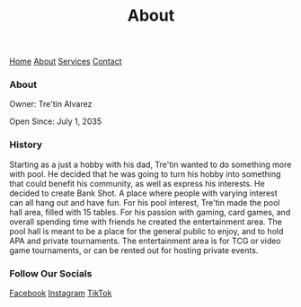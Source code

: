 <html lang="en">
<body>
  <header>
    <h1>About</h1>
  </header>

  <nav>
    <a href="README.md">Home</a>
    <a href="About.md">About</a>
    <a href="https://www.example.com">Services</a>
    <a href="ContactInformation.md">Contact</a>
  </nav>

  <footer>
    <h3> About </h3>
    <p>Owner: Tre'tin Alvarez</p>
    <p>Open Since: July 1, 2035</p>
    <h3> History </h3>
    <p> Starting as a just a hobby with his dad, Tre'tin wanted to do something more with pool. He decided that he was going to turn his hobby into something that could benefit his community, as well as express his interests. He decided to create Bank Shot. A place where people with varying interest can all hang out and have fun. For his pool interest, Tre'tin made the pool hall area, filled with 15 tables. For his passion with gaming, card games, and overall spending time with friends he created the entertainment area. The pool hall is meant to be a place for the general public to enjoy, and to hold APA and private tournaments. The entertainment area is for TCG or video game tournaments, or can be rented out for hosting private events.</p>
  <h3> Follow Our Socials </h3>
    <a href="https://www.example.com">Facebook</a>
    <a href="https://www.example.com">Instagram</a>
    <a href="https://www.example.com">TikTok</a>
  </footer>

</body>
</html>
